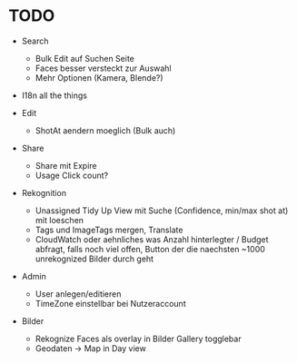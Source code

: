 # TODO

* Search
  * Bulk Edit auf Suchen Seite
  * Faces besser versteckt zur Auswahl
  * Mehr Optionen (Kamera, Blende?)

* I18n all the things

* Edit
  * ShotAt aendern moeglich (Bulk auch)

* Share
  * Share mit Expire
  * Usage Click count?

* Rekognition
  * Unassigned Tidy Up View mit Suche (Confidence, min/max shot at) mit loeschen
  * Tags und ImageTags mergen, Translate
  * CloudWatch oder aehnliches was Anzahl hinterlegter / Budget abfragt, falls noch viel offen, Button der die naechsten ~1000 unrekognized Bilder durch geht

* Admin
  * User anlegen/editieren
  * TimeZone einstellbar bei Nutzeraccount

* Bilder
  * Rekognize Faces als overlay in Bilder Gallery togglebar
  * Geodaten -> Map in Day view
